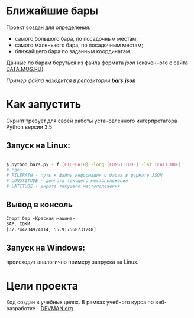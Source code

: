 # Ближайшие бары

Проект создан для определения:
 - самого большого бара, по посадочным местам;
 - самого маленького бара, по посадочным местам;
 - ближайщего бара по заданным координатам.

Данные по барам беруться из файла формата _json_ (скаченного с сайта  [DATA.MOS.RU](http://data.mos.ru/opendata/7710881420-bary)).

_Пример файла находится в репозитории **bars.json**_

# Как запустить

Скрипт требует для своей работы установленного интерпретатора Python версии 3.5

## Запуск на Linux:

```bash

$ python bars.py - f [FILEPATH] -long [LONGTITUDE] -lat [LATITUDE]
# где:
# FILEPATH - путь к файлу информации о барах в формате JSON
# LONGTITUDE - долгота текущего местоположения
# LATITUDE - широта текущего мастоположения
```
## Вывод в консоль

```bash
Спорт бар «Красная машина»
БАР. СОКИ
[37.744234974114, 55.917568731248]
```


## Запуск на Windows:
происходит аналогично примеру запруска на Linux.

# Цели проекта

Код создан в учебных целях. В рамках учебного курса по веб-разработке - [DEVMAN.org](https://devman.org)